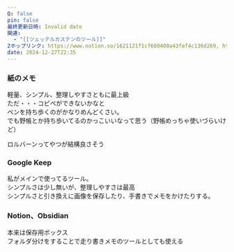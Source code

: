 ```yaml
---
Q: false
pin: false
最終更新日時: Invalid date
関連:
  - "[[ツェッテルカステンのツール]]"
2ホップリンク: https://www.notion.so/1621121f1cf680408a43fef4c136d269, https://www.notion.so/a27b512127ec4b5b9b9d5dfd96794848, https://www.notion.so/c17bd8f3efa54a9688df74ef66568856
date: 2024-12-27T22:35
---
```

  

### 紙のメモ

軽量、シンプル、整理しやすさともに最上級  
ただ・・・コピペができないかなと  
ペンを持ち歩くのがかなりめんどくさい。  
でも野帳とか持ち歩いてるのかっこいいなって思う（野帳めっちゃ使いづらいけど）  

ロルバーンってやつが結構良さそう

### Google Keep

私がメインで使ってるツール。  
シンプルさは少し無いが、整理しやすさは最高  
シンプルさと引き換えに画像を保存したり、手書きでメモをかけたりする。  

### Notion、Obsidian

本来は保存用ボックス  
フォルダ分けをすることで走り書きメモのツールとしても使える